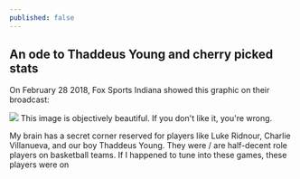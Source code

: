 ```yaml
---
published: false
---
```

## An ode to Thaddeus Young and cherry picked stats

On February 28 2018, Fox Sports Indiana showed this graphic on their broadcast:

![](https://pbs.twimg.com/media/DXKfoLeVoAAp3mD?format=jpg&name=large)
This image is objectively beautiful. If you don't like it, you're wrong.

My brain has a secret corner reserved for players like Luke Ridnour, Charlie Villanueva, and our boy Thaddeus Young. They were / are half-decent role players on basketball teams. If I happened to tune into these games, these players were on 
<!--stackedit_data:
eyJoaXN0b3J5IjpbLTI2Njk3MDA2MCwxNzA3MzcxMzU2LDEzNT
gyMjQ5NDksMTExMDgzMDQ5OV19
-->